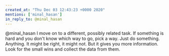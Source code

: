 ```yaml
---
created_at: "Thu Dec 03 12:43:23 +0000 2020"
mentions: ['minal_hasan']
in_reply_to: @minal_hasan
---
```


@minal_hasan I move on to a different, possibly related task. If something is hard and you don't know which way to go, pick a way. Just do something. Anything. It might be right, it might not. But it gives you more information. Look for the small wins and collect the data from them.